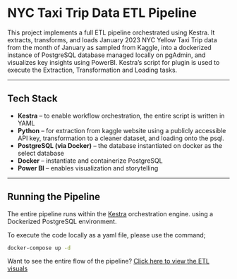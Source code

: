 # NYC Taxi Trip Data ETL Pipeline

This project implements a full ETL pipeline orchestrated using Kestra. It extracts, transforms, and loads January 2023 NYC Yellow Taxi Trip data from the month of January as sampled from Kaggle, into a dockerized instance of PostgreSQL database managed locally on pgAdmin, and visualizes key insights using PowerBI. Kestra’s script for plugin is used to execute the Extraction, Transformation and Loading tasks.

----------------------------------------------------------------------------------------------------------

## Tech Stack

- **Kestra** – to enable workflow orchestration, the entire script is written in YAML
- **Python** – for extraction from kaggle website using a publicly accessible API key, transformation to a cleaner dataset, and loading onto the psql.
- **PostgreSQL (via Docker)** – the database instantiated on docker as the select database
- **Docker** – instantiate and containerize PostgreSQL
- **Power BI** – enables visualization and storytelling

----------------------------------------------------------------------------------------------------------

## Running the Pipeline

The entire pipeline runs within the [Kestra](https://kestra.io/) orchestration engine. using a Dockerized PostgreSQL environment.

To execute the code locally as a yaml file, please use the command;
```bash
docker-compose up -d
```

Want to see the entire flow of the pipeline? 
[Click here to view the ETL visuals](./documentation/screenshots.md)
